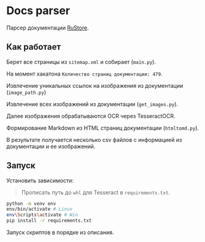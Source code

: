 # Docs parser

Парсер документации [RuStore](https://www.rustore.ru/help/).

## Как работает

Берет все страницы из `sitemap.xml` и собирает (`main.py`).

На момент хакатона `Количество страниц документации: 479`.

Извлечение уникальных ссылок на изображения из документации (`image_path.py`)

Извлечение всех изображений из документации (`get_images.py`).

Далее изображения обрабатываются OCR через TesseractOCR.

Формирование Markdown из HTML страниц документации (`htmltomd.py`).

В результате получается несколько csv файлов с информацией из документации и ее изображений.

## Запуск

Установить зависимости:

> Прописать путь до `whl` для Tesseract в `requirements.txt`.

```bash
python -m venv env
env/bin/activate # Linux
env\Scripts\activate # Win
pip install -r requirements.txt
```

Запуск скриптов в порядке из описания.
